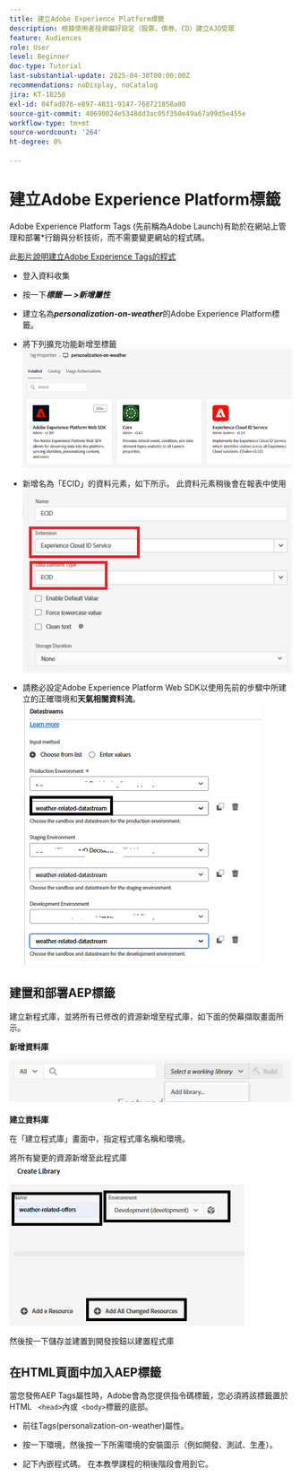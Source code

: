 ```yaml
---
title: 建立Adobe Experience Platform標籤
description: 根據使用者投資偏好設定（股票、債券、CD）建立AJO受眾
feature: Audiences
role: User
level: Beginner
doc-type: Tutorial
last-substantial-update: 2025-04-30T00:00:00Z
recommendations: noDisplay, noCatalog
jira: KT-18258
exl-id: 04fad076-e897-4831-9147-768721858a80
source-git-commit: 40690024e5348dd3ac05f350e49a67a99d5e455e
workflow-type: tm+mt
source-wordcount: '264'
ht-degree: 0%

---
```


# 建立Adobe Experience Platform標籤

Adobe Experience Platform Tags (先前稱為Adobe Launch)有助於在網站上管理和部署*行銷與分析技術，而不需要變更網站的程式碼。

此[影片說明建立Adobe Experience Tags的程式](https://experienceleague.adobe.com/en/playlists/experience-platform-get-started-with-tags)

- 登入資料收集
- 按一下&#x200B;_&#x200B;**標籤 — >新增屬性**&#x200B;_

- 建立名為&#x200B;_&#x200B;**personalization-on-weather**&#x200B;_&#x200B;的Adobe Experience Platform標籤。

- 將下列擴充功能新增至標籤
  ![標籤延伸模組](assets/tags-extensions1.png)
- 新增名為「ECID」的資料元素，如下所示。 此資料元素稍後會在報表中使用
  ![ecid-data-element](assets/ecid-data-element.png)

- 請務必設定Adobe Experience Platform Web SDK以使用先前的步驟中所建立的正確環境和&#x200B;**天氣相關資料流**。
  ![web-sdk-configuration](assets/tags-extensions.png)



## 建置和部署AEP標籤


建立新程式庫，並將所有已修改的資源新增至程式庫，如下面的熒幕擷取畫面所示。

**新增資料庫**

![新資料庫](assets/tag-add-library.png)

**建立資料庫**

在「建立程式庫」畫面中，指定程式庫名稱和環境。

將所有變更的資源新增至此程式庫
![標籤庫](assets/tag-build-library.png)

然後按一下儲存並建置到開發按鈕以建置程式庫

## 在HTML頁面中加入AEP標籤

當您發佈AEP Tags屬性時，Adobe會為您提供指令碼標籤，您必須將該標籤置於HTML ``` <head>```內或``` <body>```標籤的底部。

- 前往Tags(personalization-on-weather)屬性。

- 按一下環境，然後按一下所需環境的安裝圖示（例如開發、測試、生產）。

- 記下內嵌程式碼。 在本教學課程的稍後階段會用到它。
